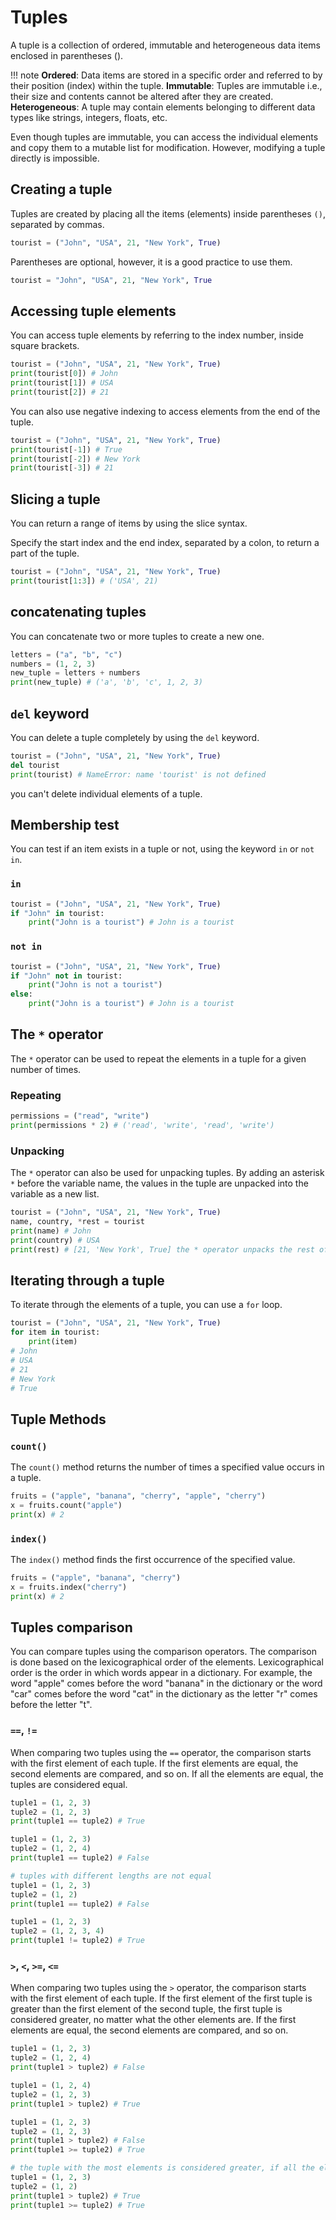 # Tuples

A tuple is a collection of ordered, immutable and heterogeneous data items enclosed in parentheses ().

!!! note
    **Ordered**: Data items are stored in a specific order and referred to by their position (index) within the tuple.
    **Immutable**: Tuples are immutable i.e., their size and contents cannot be altered after they are created.
    **Heterogeneous**: A tuple may contain elements belonging to different data types like strings, integers, floats, etc.

Even though tuples are immutable, you can access the individual elements and copy them to a mutable list for modification. However, modifying a tuple directly is impossible.

## Creating a tuple

Tuples are created by placing all the items (elements) inside parentheses `()`, separated by commas.

```python
tourist = ("John", "USA", 21, "New York", True)
```

Parentheses are optional, however, it is a good practice to use them.

```python
tourist = "John", "USA", 21, "New York", True
```

## Accessing tuple elements

You can access tuple elements by referring to the index number, inside square brackets.

```python {cmd="python3"}
tourist = ("John", "USA", 21, "New York", True)
print(tourist[0]) # John
print(tourist[1]) # USA
print(tourist[2]) # 21
```

You can also use negative indexing to access elements from the end of the tuple.

```python {cmd="python3"}
tourist = ("John", "USA", 21, "New York", True)
print(tourist[-1]) # True
print(tourist[-2]) # New York
print(tourist[-3]) # 21
```

## Slicing a tuple

You can return a range of items by using the slice syntax.

Specify the start index and the end index, separated by a colon, to return a part of the tuple.

```python {cmd="python3"}
tourist = ("John", "USA", 21, "New York", True)
print(tourist[1:3]) # ('USA', 21)
```

## concatenating tuples

You can concatenate two or more tuples to create a new one.

```python {cmd="python3"}
letters = ("a", "b", "c")
numbers = (1, 2, 3)
new_tuple = letters + numbers
print(new_tuple) # ('a', 'b', 'c', 1, 2, 3)
```

## `del` keyword

You can delete a tuple completely by using the `del` keyword.

```python {cmd="python3"}
tourist = ("John", "USA", 21, "New York", True)
del tourist
print(tourist) # NameError: name 'tourist' is not defined
```

you can't delete individual elements of a tuple.

## Membership test

You can test if an item exists in a tuple or not, using the keyword `in` or `not in`.

### `in`

```python {cmd="python3"}
tourist = ("John", "USA", 21, "New York", True)
if "John" in tourist:
    print("John is a tourist") # John is a tourist
```

### `not in`

```python {cmd="python3"}
tourist = ("John", "USA", 21, "New York", True)
if "John" not in tourist:
    print("John is not a tourist")
else:
    print("John is a tourist") # John is a tourist
```

## The `*` operator

The `*` operator can be used to repeat the elements in a tuple for a given number of times.

### Repeating

```python {cmd="python3"}
permissions = ("read", "write")
print(permissions * 2) # ('read', 'write', 'read', 'write')
```

### Unpacking

The `*` operator can also be used for unpacking tuples. By adding an asterisk `*` before the variable name, the values in the tuple are unpacked into the variable as a new list.

```python {cmd="python3"}
tourist = ("John", "USA", 21, "New York", True)
name, country, *rest = tourist
print(name) # John
print(country) # USA
print(rest) # [21, 'New York', True] the * operator unpacks the rest of the tuple into a list
```

## Iterating through a tuple

To iterate through the elements of a tuple, you can use a `for` loop.

```python {cmd="python3"}
tourist = ("John", "USA", 21, "New York", True)
for item in tourist:
    print(item)
# John
# USA
# 21
# New York
# True
```

## Tuple Methods

### `count()`

The `count()` method returns the number of times a specified value occurs in a tuple.

```python {cmd="python3"}
fruits = ("apple", "banana", "cherry", "apple", "cherry")
x = fruits.count("apple")
print(x) # 2
```

### `index()`

The `index()` method finds the first occurrence of the specified value.

```python {cmd="python3"}
fruits = ("apple", "banana", "cherry")
x = fruits.index("cherry")
print(x) # 2
```

## Tuples comparison

You can compare tuples using the comparison operators. The comparison is done based on the lexicographical order of the elements. Lexicographical order is the order in which words appear in a dictionary. For example, the word "apple" comes before the word "banana" in the dictionary or the word "car" comes before the word "cat" in the dictionary as the letter "r" comes before the letter "t".

### `==`, `!=`

When comparing two tuples using the `==` operator, the comparison starts with the first element of each tuple. If the first elements are equal, the second elements are compared, and so on. If all the elements are equal, the tuples are considered equal.

```python {cmd="python3"}
tuple1 = (1, 2, 3)
tuple2 = (1, 2, 3)
print(tuple1 == tuple2) # True

tuple1 = (1, 2, 3)
tuple2 = (1, 2, 4)
print(tuple1 == tuple2) # False

# tuples with different lengths are not equal
tuple1 = (1, 2, 3)
tuple2 = (1, 2)
print(tuple1 == tuple2) # False

tuple1 = (1, 2, 3)
tuple2 = (1, 2, 3, 4)
print(tuple1 != tuple2) # True 
```

### `>`, `<`, `>=`, `<=`

When comparing two tuples using the `>` operator, the comparison starts with the first element of each tuple. If the first element of the first tuple is greater than the first element of the second tuple, the first tuple is considered greater, no matter what the other elements are. If the first elements are equal, the second elements are compared, and so on.

```python {cmd="python3"}
tuple1 = (1, 2, 3)
tuple2 = (1, 2, 4)
print(tuple1 > tuple2) # False

tuple1 = (1, 2, 4)
tuple2 = (1, 2, 3)
print(tuple1 > tuple2) # True

tuple1 = (1, 2, 3)
tuple2 = (1, 2, 3)
print(tuple1 > tuple2) # False
print(tuple1 >= tuple2) # True

# the tuple with the most elements is considered greater, if all the elements of the shorter tuple are equal to the corresponding elements of the longer tuple
tuple1 = (1, 2, 3)
tuple2 = (1, 2)
print(tuple1 > tuple2) # True
print(tuple1 >= tuple2) # True
```
